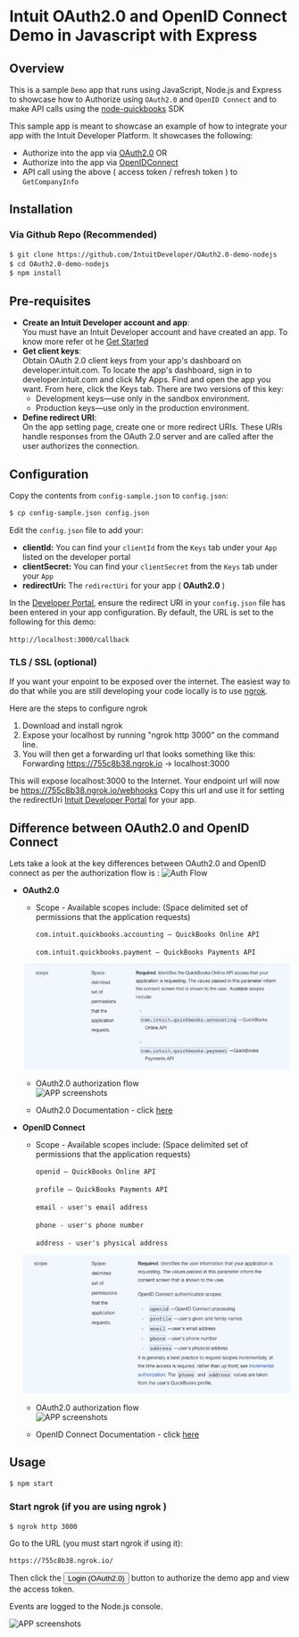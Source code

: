 Intuit OAuth2.0 and OpenID Connect Demo in Javascript with Express
==========================================================

## Overview

This is a sample `Demo` app that runs using JavaScript, Node.js and Express to showcase how to Authorize using `OAuth2.0` and `OpenID Connect` and to make API calls using the [node-quickbooks](https://github.com/mcohen01/node-quickbooks) SDK

This sample app is meant to showcase an example of how to integrate your app with the Intuit Developer Platform. It showcases the following:

* Authorize into the app via [OAuth2.0](https://developer.intuit.com/docs/00_quickbooks_online/2_build/10_authentication_and_authorization/10_oauth_2.0) OR
* Authorize into the app via [OpenIDConnect](https://developer.intuit.com/docs/00_quickbooks_online/2_build/10_authentication_and_authorization/50_identity/20_openid_connect)
* API call using the above ( access token / refresh token ) to `GetCompanyInfo` 


## Installation

### Via Github Repo (Recommended)

```bash
$ git clone https://github.com/IntuitDeveloper/OAuth2.0-demo-nodejs
$ cd OAuth2.0-demo-nodejs
$ npm install
```

## Pre-requisites

* **Create an Intuit Developer account and app**:  
You must have an Intuit Developer account and have created an app. To know more refer ot he [Get Started](https://developer.intuit.com/docs/00_quickbooks_online/1_get_started/00_get_started) 
* **Get client keys**:    
  Obtain OAuth 2.0 client keys from your app's dashboard on developer.intuit.com.  To locate the app's dashboard, sign in to developer.intuit.com and click My Apps. Find and open the app you want. From here, click the Keys tab. There are two versions of this key:
  * Development keys—use only in the sandbox environment.
  * Production keys—use only in the production environment. 
* **Define redirect URI**:  
 On the app setting page, create one or more redirect URIs. These URIs handle responses from the OAuth 2.0 server and are called after the user authorizes the connection.


## Configuration

Copy the contents from `config-sample.json` to `config.json`:
```bash
$ cp config-sample.json config.json
```
Edit the `config.json` file to add your:  

* **clientId:** You can find your `clientId` from the `Keys` tab under your `App` listed on the developer portal
* **clientSecret:** You can find your `clientSecret` from the `Keys` tab under your `App` 
* **redirectUri:** The `redirectUri` for your app ( **OAuth2.0** )

In the [Developer Portal](http://developer.intuit.com/), ensure the redirect URI in your `config.json` file has been entered in your app configuration. By default, the URL is set to the following for this demo:

`http://localhost:3000/callback`


### TLS / SSL (**optional**)

If you want your enpoint to be exposed over the internet. The easiest way to do that while you are still developing your code locally is to use [ngrok](https://ngrok.com/).  

Here are the steps to configure ngrok  
1. Download and install ngrok  
2. Expose your localhost by running "ngrok http 3000" on the command line.  
3. You will then get a forwarding url that looks something like this: Forwarding https://755c8b38.ngrok.io -> localhost:3000

This will expose localhost:3000 to the Internet. Your endpoint url will now be https://755c8b38.ngrok.io/webhooks Copy this url and use it for setting the redirectUri  [Intuit Developer Portal](https://developer.intuit.com) for your app.


## Difference between OAuth2.0 and OpenID Connect

Lets take a look at the key differences between OAuth2.0 and OpenID connect as per the authorization flow is :
![Auth Flow](views/oauth2flow.png)
 

* **OAuth2.0**  
 
    * Scope - Available scopes include: (Space delimited set of permissions that the application requests)
                 
          com.intuit.quickbooks.accounting — QuickBooks Online API
                 
          com.intuit.quickbooks.payment — QuickBooks Payments API   
    ![APP screenshots](views/oauth2_scopes.png)
             
    * OAuth2.0 authorization flow  
    ![APP screenshots](views/oauth2flow.png)  
    
    * OAuth2.0 Documentation - click [here](https://developer.intuit.com/docs/00_quickbooks_online/2_build/10_authentication_and_authorization/10_oauth_2.0)
    
    
    
* **OpenID Connect**

    * Scope -  Available scopes include: (Space delimited set of permissions that the application requests)   
                     
          openid — QuickBooks Online API
                 
          profile — QuickBooks Payments API  
             
          email - user's email address  
                     
          phone - user's phone number  
            
          address - user's physical address                   
    ![APP screenshots](views/openIDConnect_scopes.png)
                       
    * OAuth2.0 authorization flow  
    ![APP screenshots](views/openIdConnectflow.png)  
 
    * OpenID Connect Documentation - click [here](https://developer.intuit.com/docs/00_quickbooks_online/2_build/10_authentication_and_authorization/50_identity/20_openid_connect) 
    

## Usage

```bash
$ npm start
```

### Start ngrok (if you are using ngrok )

```bash
$ ngrok http 3000
```

Go to the URL (you must start ngrok if using it):

```
https://755c8b38.ngrok.io/
````

Then click the <input type="button" value="Login (OAuth2.0)"> button to authorize the demo app and view the access token.

Events are logged to the Node.js console.

![APP screenshots](views/app.png)
